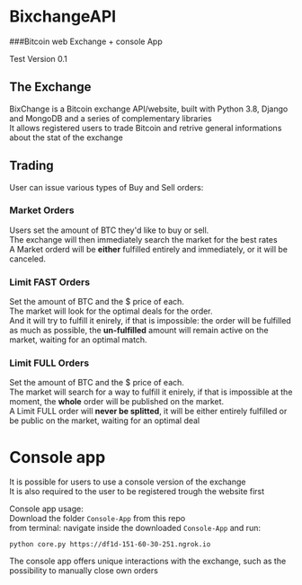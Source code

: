 # BixchangeAPI
###Bitcoin web Exchange + console App


Test Version 0.1

## The Exchange
BixChange is a Bitcoin exchange API/website, built with Python 3.8, Django and MongoDB and a series of complementary libraries\
It allows registered users to trade Bitcoin and retrive general informations about the stat of the exchange

## Trading
User can issue various types of Buy and Sell orders:

### Market Orders
Users set the amount of BTC they'd like to buy or sell.\
The exchange will then immediately search the market for the best rates\
A Market orderd will be **either** fulfilled entirely and immediately, or it will be canceled.
### Limit FAST Orders
Set the amount of BTC and the $ price of each.\
The market will look for the optimal deals for the order.\
And it will try to fulfill it enirely, if that is impossible: the order will be fulfilled as much as possible, the **un-fulfilled** amount will remain active on the market, waiting for an optimal match.
### Limit FULL Orders
Set the amount of BTC and the $ price of each.\
The market will search for a way to fulfill it enirely, if that is impossible at the moment, the **whole** order will be published on the market.\
A Limit FULL order will **never be splitted**, it will be either entirely fulfilled or be public on the market, waiting for an optimal deal

# Console app
It is possible for users to use a console version of the exchange\
It is also required to the user to be registered trough the website first

Console app usage:\
Download the folder `Console-App` from this repo\
from terminal: navigate inside the downloaded `Console-App` and run:
```
python core.py https://df1d-151-60-30-251.ngrok.io
```
The console app offers unique interactions with the exchange, such as the possibility to manually close own orders

